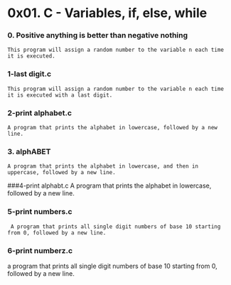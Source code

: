 # 0x01. C - Variables, if, else, while

### 0. Positive anything is better than negative nothing
	This program will assign a random number to the variable n each time it is executed.

### 1-last digit.c
	This program will assign a random number to the variable n each time it is executed with a last digit.

### 2-print alphabet.c
	A program that prints the alphabet in lowercase, followed by a new line.

### 3. alphABET
	A program that prints the alphabet in lowercase, and then in uppercase, followed by a new line.

###4-print alphabt.c
	A program that prints the alphabet in lowercase, followed by a new line.

### 5-print numbers.c
	 A program that prints all single digit numbers of base 10 starting from 0, followed by a new line.

### 6-print numberz.c
a program that prints all single digit numbers of base 10 starting from 0, followed by a new line.
